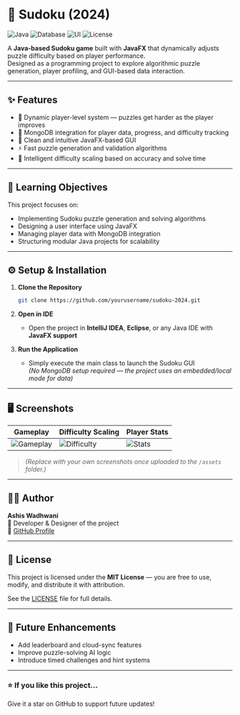 # 🧩 Sudoku (2024)

![Java](https://img.shields.io/badge/Language-Java-blue)
![Database](https://img.shields.io/badge/Database-MongoDB-green)
![UI](https://img.shields.io/badge/UI-JavaFX-orange)
![License](https://img.shields.io/badge/License-MIT-lightgrey)

A **Java-based Sudoku game** built with **JavaFX** that dynamically adjusts puzzle difficulty based on player performance.  
Designed as a programming project to explore algorithmic puzzle generation, player profiling, and GUI-based data interaction.

---

## ✨ Features

- 🧮 Dynamic player-level system — puzzles get harder as the player improves  
- 💾 MongoDB integration for player data, progress, and difficulty tracking  
- 🎨 Clean and intuitive JavaFX-based GUI  
- ⚡ Fast puzzle generation and validation algorithms  
- 🧠 Intelligent difficulty scaling based on accuracy and solve time  

---

## 🧠 Learning Objectives

This project focuses on:
- Implementing Sudoku puzzle generation and solving algorithms  
- Designing a user interface using JavaFX  
- Managing player data with MongoDB integration  
- Structuring modular Java projects for scalability  

---

## ⚙️ Setup & Installation

1. **Clone the Repository**
   ```bash
   git clone https://github.com/yourusername/sudoku-2024.git
   ```

2. **Open in IDE**
   - Open the project in **IntelliJ IDEA**, **Eclipse**, or any Java IDE with **JavaFX support**

3. **Run the Application**
   - Simply execute the main class to launch the Sudoku GUI  
   *(No MongoDB setup required — the project uses an embedded/local mode for data)*

---

## 🖥️ Screenshots

| Gameplay | Difficulty Scaling | Player Stats |
|-----------|--------------------|---------------|
| ![Gameplay](assets/gameplay.jpg) | ![Difficulty](assets/difficulty.jpg) | ![Stats](assets/stats.jpg) |

> *(Replace with your own screenshots once uploaded to the `/assets` folder.)*

---

## 🧑‍💻 Author

**Ashis Wadhwani**  
📍 Developer & Designer of the project  
🔗 [GitHub Profile](https://github.com/yourusername)

---

## 📜 License

This project is licensed under the **MIT License** — you are free to use, modify, and distribute it with attribution.

See the [LICENSE](LICENSE) file for full details.

---

## 🚀 Future Enhancements
- Add leaderboard and cloud-sync features  
- Improve puzzle-solving AI logic  
- Introduce timed challenges and hint systems  

---

### ⭐ If you like this project...
Give it a star on GitHub to support future updates!
